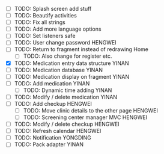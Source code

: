  - [ ] TODO: Splash screen add stuff
 - [ ] TODO: Beautify activities
 - [ ] TODO: Fix all strings
 - [ ] TODO: Add more language options
 - [ ] TODO: Set listeners safe
 - [ ] TODO: User change password HENGWEI
 - [ ] TODO: Return to fragment instead of redrawing Home
     - [ ] TODO: Also change for register etc.
 - [x] TODO: Medication entry data structure YINAN
 - [ ] TODO: Medication database YINAN
 - [ ] TODO: Medication display on fragment YINAN
 - [ ] TODO: Add medication YINAN
     - [ ] TODO: Dynamic time adding YINAN
 - [ ] TODO: Modify / delete medication YINAN
 - [ ] TODO: Add checkup HENGWEI
     - [ ] TODO: Move clinic details to the other page HENGWEI
     - [ ] TODO: Screening center manager MVC HENGWEI
 - [ ] TODO: Modify / delete checkup HENGWEI
 - [ ] TODO: Refresh calendar HENGWEI
 - [ ] TODO: Notification YONGDING
 - [ ] TODO: Pack adapter YINAN
